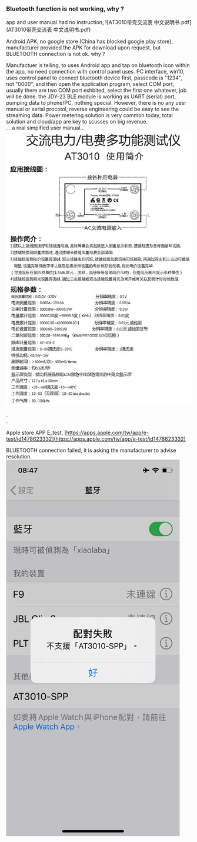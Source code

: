 ### Bluetooth function is not working, why ?

app and user manual had no instruction, ![AT3010带壳交流表 中文说明书.pdf](AT3010带壳交流表 中文说明书.pdf)  

Android APK, no google store (China has blocked google play store), manufacturer provided the APK for download upon request, but BLUETOOTH connection is not ok. why ?  

Manufactuer is telling, to uses Android app and tap on bluetooth icon within the app, no need connection with control panel uses. PC interface, win10, uses control panel to connect bluetooth device first, passcode is "1234", not "0000", and then open the application program, select COM port, usually there are two COM port exhbited, select the first one whatever, job will be done. the JDY-23 BLE module is working as UART (serial) port, pumping data to phone/PC, nothing special. However, there is no any uesr manual or serial procotol, reverse engineering could be easy to see the streaming data. Power metering solution is very common today, total solution and cloud/app are key to scusses on big revenue.  
.
.
a real simpified user manual...  
![AT3010带壳交流表中文说明书.jpg](AT3010带壳交流表中文说明书.jpg)  

.  
.  



Apple store APP E_test, [https://apps.apple.com/tw/app/e-test/id1478623332](https://apps.apple.com/tw/app/e-test/id1478623332)  

BLUETOOTH connection failed, it is asking the manufacturer to advise resolution.  
![AT3010_connection_failed.jpg](AT3010_connection_failed.jpg)  


